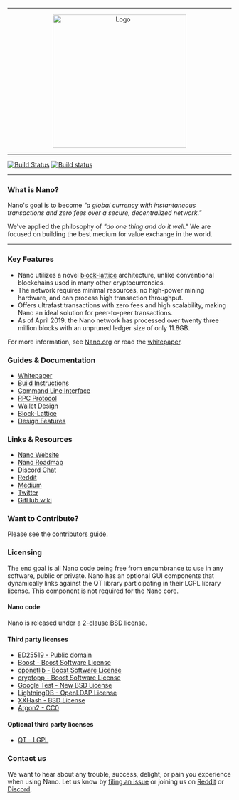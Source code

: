 <hr />
<div align="center">
    <img src="images/logo.svg" alt="Logo" width='300px' height='auto'/>
</div>
<hr />

[![Build Status](https://travis-ci.org/nanocurrency/nano-node.svg?branch=master)](https://travis-ci.org/nanocurrency/nano-node)
[![Build status](https://ci.appveyor.com/api/projects/status/q66rbt2ux6apjj03/branch/master?svg=true)](https://ci.appveyor.com/project/argakiig/raiblocks/branch/master)

---

### What is Nano?

Nano's goal is to become _"a global currency with instantaneous transactions and zero fees over a secure, decentralized network."_

We've applied the philosophy of _"do one thing and do it well."_ We are focused on building the best medium for value exchange in the world.

---

### Key Features

* Nano utilizes a novel [block-lattice](https://github.com/nanocurrency/nano-node/wiki/Block-lattice) architecture, unlike conventional blockchains used in many other cryptocurrencies.
* The network requires minimal resources, no high-power mining hardware, and can process high transaction throughput.
* Offers ultrafast transactions with zero fees and high scalability, making Nano an ideal solution for peer-to-peer transactions.
* As of April 2019, the Nano network has processed over twenty three million blocks with an unpruned ledger size of only 11.8GB.

For more information, see [Nano.org](https://nano.org/) or read the [whitepaper](https://nano.org/en/whitepaper).

### Guides & Documentation

* [Whitepaper](https://nano.org/en/whitepaper)
* [Build Instructions](https://github.com/nanocurrency/nano-node/wiki/Build-Instructions)
* [Command Line Interface](https://github.com/nanocurrency/nano-node/wiki/Command-line-interface)
* [RPC Protocol](https://github.com/nanocurrency/nano-node/wiki/RPC-protocol)
* [Wallet Design](https://github.com/nanocurrency/nano-node/wiki/Wallet-design)
* [Block-Lattice](https://github.com/nanocurrency/nano-node/wiki/Block-lattice)
* [Design Features](https://github.com/nanocurrency/nano-node/wiki/Design-features)

### Links & Resources

* [Nano Website](https://nano.org)
* [Nano Roadmap](https://developers.nano.org/roadmap)
* [Discord Chat](https://chat.nano.org/)
* [Reddit](https://reddit.com/r/nanocurrency)
* [Medium](https://medium.com/nanocurrency)
* [Twitter](https://twitter.com/nano)
* [GitHub wiki](https://github.com/nanocurrency/nano-node/wiki)

### Want to Contribute?

Please see the [contributors guide](https://github.com/nanocurrency/nano-node/wiki/Contributing).

### Licensing
The end goal is all Nano code being free from encumbrance to use in any software, public or private.  Nano has an optional GUI components that dynamically links against the QT library participating in their LGPL library license.  This component is not required for the Nano core.
  
#### Nano code  
Nano is released under a [2-clause BSD license](LICENSE).
  
#### Third party licenses 

* [ED25519 - Public domain](http://ed25519.cr.yp.to/software.html)  
* [Boost - Boost Software License](http://www.boost.org/users/license.html)
* [cppnetlib - Boost Software License](http://cpp-netlib.org/LICENSE_1_0.txt)
* [cryptopp - Boost Software License](http://www.cryptopp.com/)
* [Google Test - New BSD License](https://code.google.com/p/googletest/)
* [LightningDB - OpenLDAP License](http://symas.com/mdb/doc/)
* [XXHash - BSD License](https://github.com/Cyan4973/xxHash)
* [Argon2 - CC0](https://github.com/khovratovich/Argon2)  
  
#### Optional third party licenses  

* [QT - LGPL](http://qt-project.org/doc/qt-5/licensing.html)

### Contact us

We want to hear about any trouble, success, delight, or pain you experience when using Nano. Let us know by [filing an issue](https://github.com/nanocurrency/nano-node/issues) or joining us on [Reddit](https://reddit.com/r/nanocurrency) or [Discord](https://chat.nano.org/).
